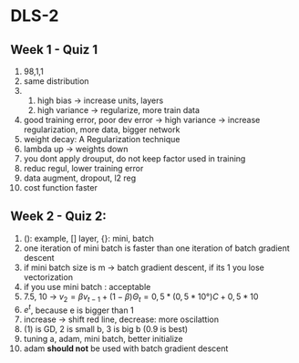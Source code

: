 # DLS-2
## Week 1 - Quiz 1

1. 98,1,1
2. same distribution
3. 
   1. high bias -> increase units, layers
   2. high variance -> regularize, more train data
4. good training error, poor dev error -> high variance -> increase regularization, more data, bigger network
5. weight decay: A Regularization technique
6. lambda up -> weights down
7. you dont apply drouput, do not keep factor used in training
8. reduc regul, lower training error
9.  data augment, dropout, l2 reg
10. cost function faster

## Week 2 - Quiz 2:
1. (): example, [] layer, {}: mini, batch
2. one iteration of mini batch is faster than one iteration of batch gradient descent
3. if mini batch size is m -> batch gradient descent, if its 1 you lose vectorization
4. if you use mini batch : acceptable
5. 7.5, 10 -> $v_2 = \beta v_{t-1} + (1- \beta) \Theta_t = 0,5 * (0,5*10°) C + 0,5*10$
6. $e^t$, because e is bigger than 1
7. increase -> shift red line, decrease: more oscilattion
8. (1) is GD, 2 is small b, 3 is big b (0.9 is best)
9. tuning a, adam, mini batch, better initialize
10. adam **should not** be used with batch gradient descent